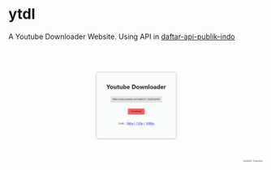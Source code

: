 # ytdl

A Youtube Downloader Website. Using API in [daftar-api-publik-indo](https://github.com/farizdotid/DAFTAR-API-LOKAL-INDONESIA)

![alt text](image.png)